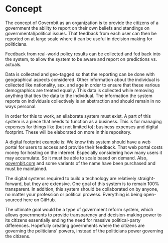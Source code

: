 # Concept
The concept of Governbit as an organization is to provide the citizens of a government the ability to report on their own beliefs and standings on governmental/political issues. That feedback from each user can then be reported on at large scale where it can be useful in decision making for politicians.

Feedback from real-world policy results can be collected and fed back into the system, to allow the system to be aware and report on predictions vs. actuals.

Data is collected and geo-tagged so that the reporting can be done with geographical aspects considered. Other information about the individual is collected like nationality, sex, and age in order to ensure that these various demographics are treated equally. This data is collected while removing anything that ties the data to the individual. The information the system reports on individuals collectively is an abstraction and should remain in no ways personal.

In order for this to work, an ellaborate system must exist. A part of this system is a piece that needs to function as a business. This is for managing expenses for things like (but not limited to): business expenses and digital footprint. These will be elaborated on more in this repository.

A digital footprint example is: We know this system should have a web portal for users to access and provide their feedback. That web portal costs money for hosting on the internet. Especially considering how many users it may accumulate. So it must be able to scale based on demand. Also, [governbit.com](http://www.governbit.com) and some variants of the name have been purchased and must be maintained.

The digital systems required to build a technology are relatively straight-forward, but they are extensive. One goal of this system is to remain 100% transparent. In addition, this system should be collaborated on by anyone, no matter your profession or political prowess. Everything is being open-sourced here on GitHub.

The ultimate goal would be a type of government reform system, which allows governments to provide transparency and decision-making power to its citizens essentially ending the need for massive political-party differences. Hopefully creating governments where the citizens are governing the politicians' powers, instead of the politicians power governing the citizens.
